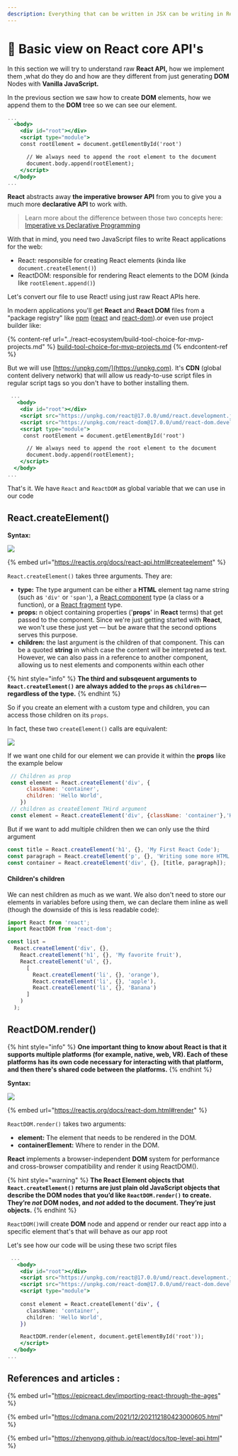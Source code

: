 ```yaml
---
description: Everything that can be written in JSX can be writing in React core API's
---
```


# 🏁 Basic view on React core API's

In this section we will try to understand raw **React API,** how we implement them ,what do they do and how are they different from just generating **DOM** Nodes with **Vanilla JavaScript.**

In the previous section we saw how to create **DOM** elements, how we append them to the **DOM** tree so we can see our element.

```jsx
...
  <body>
    <div id="root"></div>
    <script type="module">
    const rootElement = document.getElementById('root')

      // We always need to append the root element to the document
      document.body.append(rootElement);
    </script>
  </body>
...
```

**React** abstracts away **the imperative browser API** from you to give you a much more **declarative API** to work with.

> Learn more about the difference between those two concepts here: [Imperative vs Declarative Programming](https://tylermcginnis.com/imperative-vs-declarative-programming/)

With that in mind, you need two JavaScript files to write React applications for the web:

* React: responsible for creating React elements (kinda like `document.createElement()`)
* ReactDOM: responsible for rendering React elements to the DOM (kinda like `rootElement.append()`)

Let's convert our file to use React! using just raw React APIs here.

In modern applications you'll get **React** and **React DOM** files from a "package registry" like [npm](https://npmjs.com) ([react](https://npm.im/react) and [react-dom](https://npm.im/react-dom)).or even use project builder like:

{% content-ref url="../react-ecosystem/build-tool-choice-for-mvp-projects.md" %}
[build-tool-choice-for-mvp-projects.md](../react-ecosystem/build-tool-choice-for-mvp-projects.md)
{% endcontent-ref %}

But we will use [https://unpkg.com/](https://unpkg.com). It's **CDN** (global content delivery network) that will allow us ready-to-use script files in regular script tags so you don't have to bother installing them.&#x20;

```jsx
 ...
   <body>
    <div id="root"></div>
    <script src="https://unpkg.com/react@17.0.0/umd/react.development.js"></script>
    <script src="https://unpkg.com/react-dom@17.0.0/umd/react-dom.development.js"></script>
    <script type="module">
     const rootElement = document.getElementById('root')

      // We always need to append the root element to the document
      document.body.append(rootElement);
    </script>
  </body>
...
```

That's it. We have `React` and `ReactDOM` as global variable that we can use in our code

## React.createElement() <a href="#createelement" id="createelement"></a>

**Syntax:**

![](<../.gitbook/assets/d (1).png>)

{% embed url="https://reactjs.org/docs/react-api.html#createelement" %}

`React.createElement()` takes three arguments. They are:

* **type:**  The type argument can be either a **HTML** element tag name string (such as `'div'` or `'span'`), a [React component](https://reactjs.org/docs/components-and-props.html) type (a class or a function), or a [React fragment](https://reactjs.org/docs/react-api.html#reactfragment) type.
* **props:** n object containing properties ('**props**' in **React** terms) that get passed to the component. Since we're just getting started with **React**, we won't use these just yet — but be aware that the second options serves this purpose.
* **children:** the last argument is the children of that component. This can be a quoted **string** in which case the content will be interpreted as text. However, we can also pass in a reference to another component, allowing us to nest elements and components within each other&#x20;

{% hint style="info" %}
**The third and subsqeuent arguments to `React.createElement()` are always added to the `props` as `children` — regardless of the type.**
{% endhint %}

So if you create an element with a custom type and children, you can access those children on its `props`.

In fact, these two `createElement()` calls are equivalent:

![](../.gitbook/assets/d.png)

If we want one child for our element we can provide it within the **props** like the example below

```jsx
 // Children as prop
 const element = React.createElement('div', {
      className: 'container',
      children: 'Hello World',
    })
 // children as createElement THird argument   
 const element = React.createElement('div', {className: 'container'},'Hello World',)

```

But if we want to add multiple children then we can only use the third argument

```jsx
const title = React.createElement('h1', {}, 'My First React Code');
const paragraph = React.createElement('p', {}, 'Writing some more HTML. Cool stuff!');
const container = React.createElement('div', {}, [title, paragraph]);

```

#### Children's children <a href="#your-childrens-children" id="your-childrens-children"></a>

We can nest children as much as we want. We also don't need to store our elements in variables before using them, we can declare them inline as well (though the downside of this is less readable code):

```jsx
import React from 'react';
import ReactDOM from 'react-dom';

const list =
  React.createElement('div', {},
    React.createElement('h1', {}, 'My favorite fruit'),
    React.createElement('ul', {},
      [
        React.createElement('li', {}, 'orange'),
        React.createElement('li', {}, 'apple'),
        React.createElement('li', {}, 'Banana')
      ]
    )
  );
```

## ReactDOM.render() <a href="#createelement" id="createelement"></a>

{% hint style="info" %}
**One important thing to know about React is that it supports multiple platforms (for example, native, web, VR). Each of these platforms has its own code necessary for interacting with that platform, and then there's shared code between the platforms.**
{% endhint %}

**Syntax:**

![](../.gitbook/assets/dddd.png)

{% embed url="https://reactjs.org/docs/react-dom.html#render" %}

`ReactDOM.render()` takes two arguments:

* **element:** The element that needs to be rendered in the DOM.
* **containerElement:** Where to render in the DOM.

**React** implements a browser-independent **DOM** system for performance and cross-browser compatibility and render it using ReactDOM().

{% hint style="warning" %}
**The React Element objects that `React.createElement()` returns are just plain old JavaScript objects that describe the DOM nodes that you’d like `ReactDOM.render()` to create. They’re **_**not**_** DOM nodes, and **_**not**_** added to the document. They’re just objects.**
{% endhint %}

`ReactDOM()`will create **DOM** node and append or render our react app into a specific element that's that will behave as our app root

Let's see how our code will be using these two script files&#x20;

```jsx
 ...
   <body>
    <div id="root"></div>
    <script src="https://unpkg.com/react@17.0.0/umd/react.development.js"></script>
    <script src="https://unpkg.com/react-dom@17.0.0/umd/react-dom.development.js"></script>
    <script type="module">
    
    const element = React.createElement('div', {
      className: 'container',
      children: 'Hello World',
    })

    ReactDOM.render(element, document.getElementById('root'));
    </script>
  </body>
...
```

## References and articles :

{% embed url="https://epicreact.dev/importing-react-through-the-ages" %}

{% embed url="https://cdmana.com/2021/12/202112180423000605.html" %}

{% embed url="https://zhenyong.github.io/react/docs/top-level-api.html" %}

